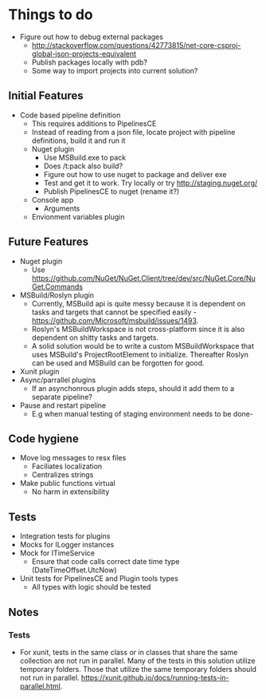 # Things to do
- Figure out how to debug external packages
  - http://stackoverflow.com/questions/42773815/net-core-csproj-global-json-projects-equivalent
  - Publish packages locally with pdb?
  - Some way to import projects into current solution?
## Initial Features
- Code based pipeline definition 
  - This requires additions to PipelinesCE
  - Instead of reading from a json file, locate project with pipeline definitions, build it and run it
  - Nuget plugin
    - Use MSBuild.exe to pack
    - Does /t:pack also build?
    - Figure out how to use nuget to package and deliver exe
    - Test and get it to work. Try locally or try http://staging.nuget.org/
    - Publish PipelinesCE to nuget (rename it?)
  - Console app
    - Arguments
  - Envionment variables plugin

## Future Features
- Nuget plugin
  - Use https://github.com/NuGet/NuGet.Client/tree/dev/src/NuGet.Core/NuGet.Commands
- MSBuild/Roslyn plugin
  - Currently, MSBuild api is quite messy because it is dependent on tasks and targets that cannot
    be specified easily - https://github.com/Microsoft/msbuild/issues/1493.
  - Roslyn's MSBuildWorkspace is not cross-platform since it is also dependent on shitty tasks and 
    targets.
  - A solid solution would be to write a custom MSBuildWorkspace that uses MSBuild's ProjectRootElement
    to initialize. Thereafter Roslyn can be used and MSBuild can be forgotten for good.
- Xunit plugin
- Async/parrallel plugins
  - If an asynchonrous plugin adds steps, should it add them to a separate pipeline?
- Pause and restart pipeline 
  - E.g when manual testing of staging environment needs to be done- 
## Code hygiene
- Move log messages to resx files
  - Faciliates localization 
  - Centralizes strings
- Make public functions virtual
  - No harm in extensibility
## Tests
- Integration tests for plugins
- Mocks for ILogger instances
- Mock for ITimeService
  - Ensure that code calls correct date time type (DateTimeOffset.UtcNow)
- Unit tests for PipelinesCE and Plugin tools types
  - All types with logic should be tested

## Notes
### Tests
- For xunit, tests in the same class or in classes that share the same collection are not run in parallel. Many of the tests in this solution utilize temporary folders. Those that utilize the same temporary
  folders should not run in parallel. https://xunit.github.io/docs/running-tests-in-parallel.html.
 